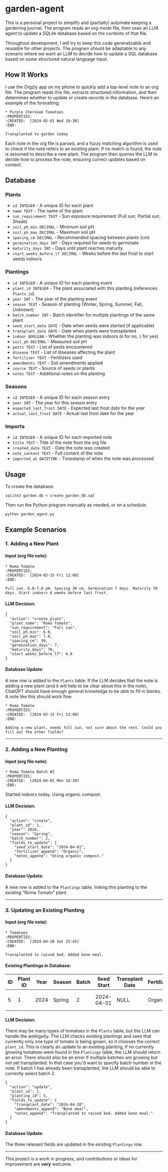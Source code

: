 # garden-agent

This is a personal project to simplify and (partially) automate keeping a gardening journal. The program reads an org-mode file, then uses an LLM agent to update a SQLite database based on the contents of that file.

Throughout development, I will try to keep this code generalizable and reusable for other projects. The program should be adaptable to any scenario where we want an LLM to decide how to update a SQL database based on some structured natural language input.

## How It Works

I use the Orgzly app on my phone to quickly add a top-level note to an org file. The program reads this file, extracts structured information, and then determines whether to update or create records in the database. Here’s an example of the formatting:

```
* Purple Cherokee Tomatoes
:PROPERTIES:
:CREATED:  [2024-05-01 Wed 18:30]
:END:
  
Transplanted to garden today
```

Each note in the org file is parsed, and a fuzzy matching algorithm is used to check if the note refers to an existing plant. If no match is found, the note is assumed to describe a new plant. The program then queries the LLM to decide how to process the note, ensuring correct updates based on context.

## Database

### Plants
- `id INTEGER` - A unique ID for each plant
- `name TEXT` - The name of the plant
- `sun_requirement TEXT` - Sun exposure requirement (Full sun, Partial sun, Shade)
- `soil_ph_min DECIMAL` - Minimum soil pH
- `soil_ph_max DECIMAL` - Maximum soil pH
- `spacing_cm DECIMAL` - Recommended spacing between plants (cm)
- `germination_days INT` - Days required for seeds to germinate
- `maturity_days INT` - Days until plant reaches maturity
- `start_weeks_before_lf DECIMAL` - Weeks before the last frost to start seeds indoors

### Plantings
- `id INTEGER` - A unique ID for each planting event
- `plant_id INTEGER` - The plant associated with this planting (references `Plants.id`)
- `year INT` - The year of the planting event
- `season TEXT` - Season of planting (Winter, Spring, Summer, Fall, Unknown)
- `batch_number INT` - Batch identifier for multiple plantings of the same plant
- `seed_start_date DATE` - Date when seeds were started (if applicable)
- `transplant_date DATE` - Date when plants were transplanted
- `indoor BOOLEAN` - Whether the planting was indoors (`0` for no, `1` for yes)
- `soil_ph DECIMAL` - Measured soil pH
- `pests TEXT` - List of pests encountered
- `disease TEXT` - List of diseases affecting the plant
- `fertilizer TEXT` - Fertilizers used
- `amendments TEXT` - Soil amendments applied
- `source TEXT` - Source of seeds or plants
- `notes TEXT` - Additional notes on the planting

### Seasons
- `id INTEGER` - A unique ID for each season entry
- `year INT` - The year for this season entry
- `expected_last_frost DATE` - Expected last frost date for the year
- `actual_last_frost DATE` - Actual last frost date for the year

### Imports
- `id INTEGER` - A unique ID for each imported note
- `title TEXT` - Title of the note from the org file
- `created_date TEXT` - Date the note was created
- `note_content TEXT` - Full content of the note
- `imported_at DATETIME` - Timestamp of when the note was processed

## Usage

To create the database:

```
sqlite3 garden.db < create_garden_db.sql
```

Then run the Python program manually as needed, or on a schedule:

```
python garden_agent.py
```

## Example Scenarios

### 1. Adding a New Plant

#### Input (org file note):

```
* Roma Tomato
:PROPERTIES:
:CREATED:  [2024-03-15 Fri 12:00]
:END:
  
Full sun. 6.0-7.0 pH. Spacing 30 cm. Germination 7 days. Maturity 70 days. Start indoors 6 weeks before last frost.
```

#### LLM Decision:

```
{
  "action": "create_plant",
  "plant_name": "Roma Tomato",
  "sun_requirement": "Full sun",
  "soil_ph_min": 6.0,
  "soil_ph_max": 7.0,
  "spacing_cm": 30,
  "germination_days": 7,
  "maturity_days": 70,
  "start_weeks_before_lf": 6.0
}
```

#### Database Update:
A new row is added to the `Plants` table. If the LLM decides that the note is adding a new plant (and it will help to be clear about this in the note), ChatGPT should have enough general knowledge to be able to fill in blanks. A note like this should work fine:

```
* Roma Tomato
:PROPERTIES:
:CREATED:  [2024-03-15 Fri 12:00]
:END:
  
Adding a new plant, needs full sun, not sure about the rest. Could you fill out the other fields?
```

---

### 2. Adding a New Planting

#### Input (org file note):

```
* Roma Tomato Batch #2
:PROPERTIES:
:CREATED:  [2024-04-01 Mon 10:30]
:END:
```
  
Started indoors today. Using organic compost.

#### LLM Decision:

```
{
  "action": "create",
  "plant_id": 1,
  "year": 2024,
  "season": "Spring",
  "batch_number": 2,
  "fields_to_update": {
    "seed_start_date": "2024-04-01",
    "fertilizer_append": "Organic",
    "notes_append": "Using organic compost."
  }
}
```

#### Database Update:
A new row is added to the `Plantings` table, linking this planting to the existing "Roma Tomato" plant.

---

### 3. Updating an Existing Planting

#### Input (org file note):

```
* Tomatoes
:PROPERTIES:
:CREATED:  [2024-04-20 Sat 15:45]
:END:
  
Transplanted to raised bed. Added bone meal.
```

#### Existing Plantings in Database:

| ID | Plant ID | Year | Season | Batch | Seed Start | Transplant Date | Fertilizer | Notes |
|----|---------|------|--------|-------|------------|-----------------|-----------|------------------|
| 5  | 1       | 2024 | Spring | 2     | 2024-04-01 | NULL            | Organic | Using organic compost. |

#### LLM Decision:

There may be many types of tomatoes in the `Plants` table, but the LLM can handle the ambiguity. The LLM checks existing plantings and sees that currently only one type of tomato is being grown, so it chooses the correct `plant_id`. This is clearly an update to an existing planting, if no currently growing tomatoes were found in the `Plantings` table, the LLM should return an error. There should also be an error if multiple batches are growing but not yet transplanted. In that case you'd want to specify batch number in the note. If batch 1 has already been transplanted, the LLM should be able to correctly select batch 2.

```
{
  "action": "update",
  "plant_id": 1,
  "planting_id": 5,
  "fields_to_update": {
    "transplant_date": "2024-04-20",
    "amendments_append": "Bone meal",
    "notes_append": "Transplanted to raised bed. Added bone meal."
  }
}
```

#### Database Update:
The three relevant fields are updated in the existing `Plantings` row.

---

This project is a work in progress, and contributions or ideas for improvement are **very** welcome.
